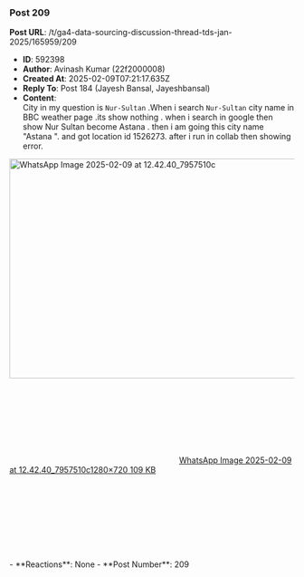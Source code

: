 ### Post 209
**Post URL**: /t/ga4-data-sourcing-discussion-thread-tds-jan-2025/165959/209
- **ID**: 592398
- **Author**: Avinash Kumar (22f2000008)
- **Created At**: 2025-02-09T07:21:17.635Z
- **Reply To**: Post 184 (Jayesh Bansal, Jayeshbansal)
- **Content**:  
  City in my question is <code>Nur-Sultan</code> .When i search  <code>Nur-Sultan</code> city name in BBC weather page .its show nothing . when i search in google then show Nur Sultan become Astana . then i am going this city  name "Astana ". and got location id 1526273. after i run in collab then showing error.<br>
<div class="lightbox-wrapper"><a class="lightbox" href="https://europe1.discourse-cdn.com/flex013/uploads/iitm/original/3X/5/9/5936d1d70999c4944a8f11097d2e36da3047c086.jpeg" data-download-href="/uploads/short-url/cJdWCxbThbkDAPAgeegZN8bqoDk.jpeg?dl=1" title="WhatsApp Image 2025-02-09 at 12.42.40_7957510c" rel="noopener nofollow ugc"><img src="https://europe1.discourse-cdn.com/flex013/uploads/iitm/optimized/3X/5/9/5936d1d70999c4944a8f11097d2e36da3047c086_2_690x388.jpeg" alt="WhatsApp Image 2025-02-09 at 12.42.40_7957510c" data-base62-sha1="cJdWCxbThbkDAPAgeegZN8bqoDk" width="690" height="388" srcset="https://europe1.discourse-cdn.com/flex013/uploads/iitm/optimized/3X/5/9/5936d1d70999c4944a8f11097d2e36da3047c086_2_690x388.jpeg, https://europe1.discourse-cdn.com/flex013/uploads/iitm/optimized/3X/5/9/5936d1d70999c4944a8f11097d2e36da3047c086_2_1035x582.jpeg 1.5x, https://europe1.discourse-cdn.com/flex013/uploads/iitm/original/3X/5/9/5936d1d70999c4944a8f11097d2e36da3047c086.jpeg 2x" data-dominant-color="9D9E9D"><div class="meta"><svg class="fa d-icon d-icon-far-image svg-icon" aria-hidden="true"><use href="#far-image"></use></svg><span class="filename">WhatsApp Image 2025-02-09 at 12.42.40_7957510c</span><span class="informations">1280×720 109 KB</span><svg class="fa d-icon d-icon-discourse-expand svg-icon" aria-hidden="true"><use href="#discourse-expand"></use></svg></div></a></div>
- **Reactions**: None
- **Post Number**: 209

